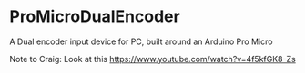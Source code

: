 # ProMicroDualEncoder
A Dual encoder input device for PC, built around an Arduino Pro Micro


Note to Craig: Look at this
https://www.youtube.com/watch?v=4f5kfGK8-Zs
